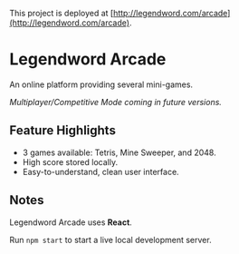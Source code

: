 This project is deployed at [http://legendword.com/arcade](http://legendword.com/arcade).

# Legendword Arcade

An online platform providing several mini-games.

*Multiplayer/Competitive Mode coming in future versions.*

## Feature Highlights

- 3 games available: Tetris, Mine Sweeper, and 2048.
- High score stored locally.
- Easy-to-understand, clean user interface.

## Notes

Legendword Arcade uses **React**.

Run `npm start` to start a live local development server.